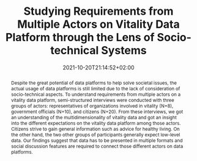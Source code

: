 ---
members: ["PLevy"]
slug: studying-requirements-from-multiple-actors-on-vitality-data-platform-through-the-lens-of-socio-technical-systems
title: "Studying Requirements from Multiple Actors on Vitality Data Platform through the Lens of Socio-technical Systems"
layout: single
searchFilter: Publication
searchWeight: 8
publitype: article
subsection: paper
institution:
    logo: TUe
    short: 'TU/e'
    name: "Eindhoven University of Technology"
    web: "https://www.tue.nl/en/"
    colo: "#c72125"
chaire: false
date: 2021-10-20T21:14:52+02:00
citation:
    authors:
        1: ["Wada", "Kenji", "K."]
        2: ["van Renswouw", "Loes", "L."]
        4: ["Wallner", "Günter.", "G."]
        3: ["Levy", "Pierre", "P."]
        5: ["Vos", "Steven", "S.B."]
    year: 2021
    title: "Studying Requirements from Multiple Actors on Vitality Data Platform through the Lens of Socio-technical Systems"
    journal: "International Journal of Affective Engineering"
    number: 20
    volume: 4
    firstpage: "297"
    lastpage: "306"
    doi: "10.5057/ijae.IJAE-D-20-00041"
reference: "Wada K.,van Renswouw L., Wallner G., Lévy P., & Vos S. (2021). Studying Requirements from Multiple Actors on Vitality Data Platform through the Lens of Socio-technical Systems. International Journal of Affective Engineering. 20(4), 297-306."
abstract: "Despite the great potential of data platforms to help solve societal issues, the actual usage of data platforms is still limited due to the lack of consideration of socio-technical aspects. To understand requirements from multiple actors on a vitality data platform, semi-structured interviews were conducted with three groups of actors: representatives of organizations involved in vitality (N=8), government officials (N=10), and citizens (N=20). From these interviews, we got an understanding of the multidimensionality of vitality data and got an insight into the different expectations on the vitality data platform among those actors. Citizens strive to gain general information such as advice for healthy living. On the other hand, the two other groups of participants generally expect low-level data. Our findings suggest that data has to be presented in multiple formats and social discussion features are required to connect those different actors on data platforms."
link:
    1: ["paper", "paper", "https://www.jstage.jst.go.jp/article/ijae/20/4/20_IJAE-D-20-00041/_pdf/-char/en"]
    3: ["journal", "journal", "https://www.jstage.jst.go.jp/article/ijae/20/4/20_IJAE-D-20-00041/_article/-char/en"]
---